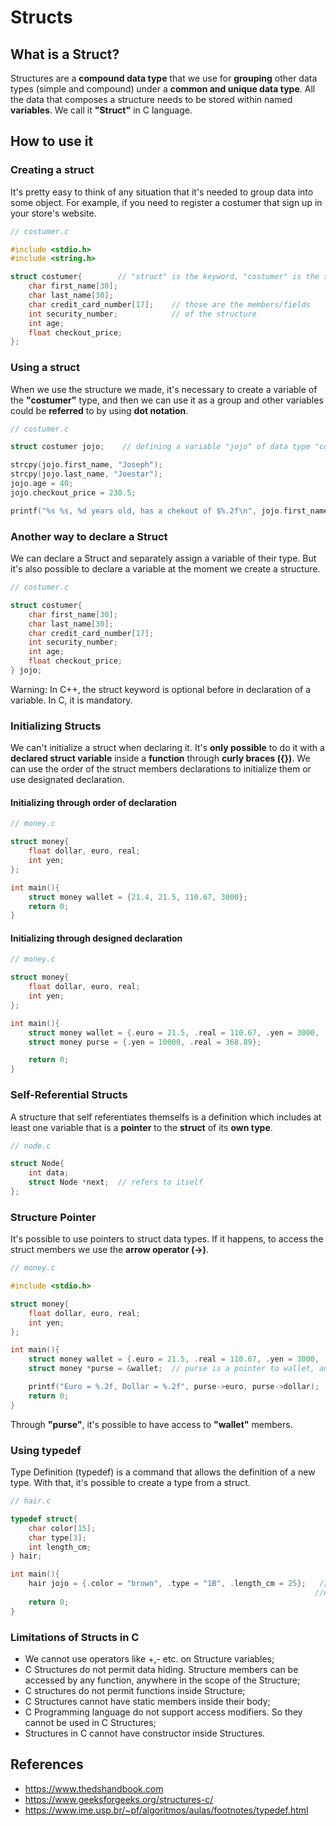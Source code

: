 # Structs
## What is a Struct?
Structures are a **compound data type** that we use for **grouping** other data types (simple and compound) under a **common and unique data type**. All the data that composes a structure needs to be stored within named **variables**. We call it **"Struct"** in C language.

## How to use it
### Creating a struct
It's pretty easy to think of any situation that it's needed to group data into some object. For example, if you need to register a costumer that sign up in your store's website.

```C
// costumer.c

#include <stdio.h>
#include <string.h>

struct costumer{        // "struct" is the keyword, "costumer" is the structure tag
    char first_name[30];
    char last_name[30];
    char credit_card_number[17];    // those are the members/fields
    int security_number;            // of the structure
    int age;
    float checkout_price;
};
```

### Using a struct
When we use the structure we made, it's necessary to create a variable of the **"costumer"** type, and then we can use it as a group and other variables could be **referred** to by using **dot notation**.

```C
// costumer.c

struct costumer jojo;    // defining a variable "jojo" of data type "costumer"

strcpy(jojo.first_name, "Joseph");
strcpy(jojo.last_name, "Joestar");
jojo.age = 40;
jojo.checkout_price = 230.5;

printf("%s %s, %d years old, has a chekout of $%.2f\n", jojo.first_name, jojo.last_name, jojo.age, jojo.checkout_price);
```

### Another way to declare a Struct
We can declare a Struct and separately assign a variable of their type. But it's also possible to declare a variable at the moment we create a structure.

```C
// costumer.c

struct costumer{        
    char first_name[30];
    char last_name[30];
    char credit_card_number[17];
    int security_number;
    int age;
    float checkout_price;
} jojo;
```
Warning: In C++, the struct keyword is optional before in declaration of a variable. In C, it is mandatory.

### Initializing Structs
We can't initialize a struct when declaring it. It's **only possible** to do it with a **declared struct variable** inside a **function** through **curly braces ({})**. 
We can use the order of the struct members declarations to initialize them or use designated declaration.

#### Initializing through order of declaration
```C
// money.c

struct money{
    float dollar, euro, real;
    int yen;
};

int main(){
    struct money wallet = {21.4, 21.5, 110.67, 3000};
    return 0;
}
```

#### Initializing through designed declaration
```C
// money.c

struct money{
    float dollar, euro, real;
    int yen;
};

int main(){
    struct money wallet = {.euro = 21.5, .real = 110.67, .yen = 3000, .dollar = 21.4};
    struct money purse = {.yen = 10000, .real = 368.89};

    return 0;
}
```
### Self-Referential Structs
A structure that self referentiates themselfs is a definition which includes at least one variable that is a **pointer** to the **struct** of its **own type**.

```C
// node.c

struct Node{
    int data;
    struct Node *next;  // refers to itself
};
```

### Structure Pointer
It's possible to use pointers to struct data types. If it happens, to access the struct members we use the **arrow operator (->)**.

```C
// money.c

#include <stdio.h>

struct money{
    float dollar, euro, real;
    int yen;
};

int main(){
    struct money wallet = {.euro = 21.5, .real = 110.67, .yen = 3000, .dollar = 21.4};
    struct money *purse = &wallet;  // purse is a pointer to wallet, and both are money type

    printf("Euro = %.2f, Dollar = %.2f", purse->euro, purse->dollar);
    return 0;
}
```
Through **"purse"**, it's possible to have access to **"wallet"** members.

### Using typedef
Type Definition (typedef) is a command that allows the definition of a new type. With that, it's possible to create a type from a struct.

```C
// hair.c

typedef struct{
    char color[15];
    char type[3];
    int length_cm;
} hair;

int main(){
    hair jojo = {.color = "brown", .type = "1B", .length_cm = 25};   // with that, there's no 
                                                                    //need to use "struct" before "hair"
    return 0;
}
```

### Limitations of Structs in C
*   We cannot use operators like +,- etc. on Structure variables;
*   C Structures do not permit data hiding. Structure members can be accessed by any function, anywhere in the scope of the Structure;
*   C structures do not permit functions inside Structure;
*   C Structures cannot have static members inside their body;
*   C Programming language do not support access modifiers. So they cannot be used in C Structures;
*   Structures in C cannot have constructor inside Structures.

## References
*   https://www.thedshandbook.com
*   https://www.geeksforgeeks.org/structures-c/
*   https://www.ime.usp.br/~pf/algoritmos/aulas/footnotes/typedef.html